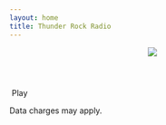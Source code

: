 ```yaml
---
layout: home
title: Thunder Rock Radio
---
```


<header id="header">
	<img class="logo" src="{{ 'assets/images/thunder-rock-logo-and-tag.png' | relative_url }}" />
</header>

<!--
<p>
<img class="coming-soon" src="{{ 'assets/images/home/live-stream-coming-soon.png' | relative_url }}" />
</p>
-->

<div id="stream-container">
  <div id="stream-button" class="stream-button play">
    <div id="stream-button-text"><i class="fa fa-play"></i> &nbsp;Play</div>
    <div id="playing" class="playing">
      <div class="rect1"></div>
      <div class="rect2"></div>
      <div class="rect3"></div>
      <div class="rect4"></div>
      <div class="rect5"></div>
    </div>
  </div>
</div>
<p id="data-disclaimer">Data charges may apply.</p>

